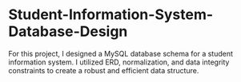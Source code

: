 # Student-Information-System-Database-Design
For this project, I designed a MySQL database schema for a student information system. I utilized ERD, normalization, and data integrity constraints to create a robust and efficient data structure.
